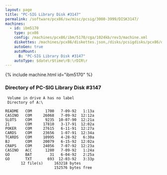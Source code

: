 ```yaml
---
layout: page
title: "PC-SIG Library Disk #3147"
permalink: /software/pcx86/sw/misc/pcsig/3000-3999/DISK3147/
machines:
  - id: ibm5170
    type: pcx86
    config: /machines/pcx86/ibm/5170/cga/1024kb/rev3/machine.xml
    diskettes: /machines/pcx86/diskettes.json,/disks/pcsigdisks/pcx86/diskettes.json
    autoGen: true
    autoMount:
      B: "PC-SIG Library Disk #3147"
    autoType: $date\r$time\rB:\rDIR\r
---
```


{% include machine.html id="ibm5170" %}

### Directory of PC-SIG Library Disk #3147

     Volume in drive A has no label
     Directory of A:\

    README   COM      1700   7-09-92   1:13a
    CASINO   COM     26068   7-09-92  12:12a
    SLOTS    COM      9235  10-07-90  12:21a
    21       COM     17810   3-17-91  12:02a
    POKER    COM     27615   6-11-91  12:27a
    CARDS    COM     23656   1-07-91  12:34a
    TCARDS   COM     10995   4-28-92   6:30a
    BJ       COM     20079   6-15-92  12:02a
    CRAPS    COM     24056   7-07-92  12:23a
    CASINO   ACC      1280   7-09-92   1:24a
    GO       BAT        31   6-04-92   2:25a
    GO       TXT       693  12-03-92   3:33p
           12 file(s)     163218 bytes
                          152576 bytes free
